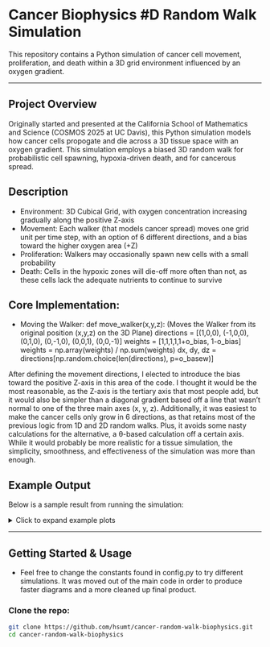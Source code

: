 # Cancer Biophysics #D Random Walk Simulation

This repository contains a Python simulation of cancer cell movement, proliferation, and death within a 3D grid environment influenced by an oxygen gradient.

---

## Project Overview
Originally started and presented at the California School of Mathematics and Science (COSMOS 2025 at UC Davis), this Python simulation models how cancer cells propogate and die across a 3D tissue space with an oxygen gradient. This simulation employs a biased 3D random walk for probabilistic cell spawning, hypoxia-driven death, and for cancerous spread.

## Description
- Environment: 3D Cubical Grid, with oxygen concentration increasing gradually along the positive Z-axis
- Movement: Each walker (that models cancer spread) moves one grid unit per time step, with an option of 6 different directions, and a bias toward the higher oxygen area (+Z)
- Proliferation: Walkers may occasionally spawn new cells with a small probability
- Death: Cells in the hypoxic zones will die-off more often than not, as these cells lack the adequate nutrients to continue to survive

## Core Implementation:
- Moving the Walker:
def move_walker(x,y,z):
	(Moves the Walker from its original position (x,y,z) on the 3D Plane)
	directions = [(1,0,0), (-1,0,0), (0,1,0), (0,-1,0), (0,0,1), (0,0,-1)]
	weights = [1,1,1,1,1+o_bias, 1-o_bias]
	weights = np.array(weights) / np.sum(weights)
	dx, dy, dz = directions[np.random.choice(len(directions), p=o_basew)]

After defining the movement directions, I elected to introduce the bias toward the positive Z-axis in this area of the code. I thought it would be the most reasonable, as the Z-axis is the tertiary axis that most people add, but it would also be simpler than a diagonal gradient based off a line that wasn’t normal to one of the three main axes (x, y, z).
Additionally, it was easiest to make the cancer cells only grow in 6 directions, as that retains most of the previous logic from 1D and 2D random walks. Plus, it avoids some nasty calculations for the alternative, a θ-based calculation off a certain axis.  While it would probably be more realistic for a tissue simulation, the simplicity, smoothness, and effectiveness of the simulation was more than enough.


##  Example Output  
Below is a sample result from running the simulation:

<details>
  <summary>Click to expand example plots</summary>

  ![3D Tumor Spread](results/3d_scatter.png)  
  ![Walker Counts](results/walker_counts.png)  
  ![Cancer Cells](results/cancer_cells.png)  
  ![Z Distribution](results/z_distribution.png)  

</details>

---

##  Getting Started & Usage
- Feel free to change the constants found in config.py to try different simulations. It was moved out of the main code in order to produce faster diagrams and a more cleaned up final product.
###  Clone the repo:
```bash
git clone https://github.com/hsumt/cancer-random-walk-biophysics.git
cd cancer-random-walk-biophysics
